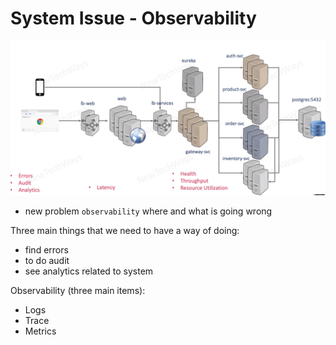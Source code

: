 # System Issue - Observability

![Alt text](image.png)

- new problem `observability` where and what is going wrong

Three main things that we need to have a way of doing:
- find errors
- to do audit
- see analytics related to system

Observability (three main items):
- Logs
- Trace
- Metrics

